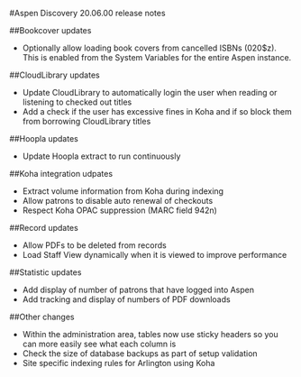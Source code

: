 #Aspen Discovery 20.06.00 release notes

##Bookcover updates
- Optionally allow loading book covers from cancelled ISBNs (020$z).  This is enabled from the System Variables for the entire Aspen instance. 

##CloudLibrary updates
- Update CloudLibrary to automatically login the user when reading or listening to checked out titles 
- Add a check if the user has excessive fines in Koha and if so block them from borrowing CloudLibrary titles

##Hoopla updates
- Update Hoopla extract to run continuously

##Koha integration udpates
- Extract volume information from Koha during indexing
- Allow patrons to disable auto renewal of checkouts
- Respect Koha OPAC suppression (MARC field 942n)

##Record updates
- Allow PDFs to be deleted from records
- Load Staff View dynamically when it is viewed to improve performance

##Statistic updates
- Add display of number of patrons that have logged into Aspen
- Add tracking and display of numbers of PDF downloads 

##Other changes
- Within the administration area, tables now use sticky headers so you can more easily see what each column is
- Check the size of database backups as part of setup validation 
- Site specific indexing rules for Arlington using Koha
